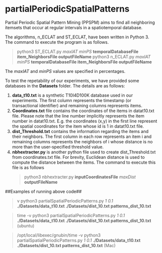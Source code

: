 # partialPeriodicSpatialPatterns

Partial Periodic Spatial Pattern Mining (PPSPM) aims to find all neighboring itemsets that occur at regular intervals in a spatiotemporal database. 

The algorithms, n_ECLAT and ST_ECLAT, have  been written in Python 3. The command to execute the program is as follows.

> python3 ST_ECLAT.py *maxIAT* *minPS* **temporalDatabaseFile item_NeighborsFile outputFileName**
> python3 n_ECLAT.py *maxIAT* *minPS* **temporalDatabaseFile item_NeighborsFile outputFileName**
  
 The *maxIAT* and *minPS* values are specified in percentages.
  
 To test the repetability of our experiments, we have provided some databases in the **Datasets** folder. The details are as follows:
 1. **data_t10.txt** is a synthetic T10I4D100K database used in our experiments. The first column represents the timestamp (or transactional identifier) and remaining columns represents items.
 2. **Coordinates.txt** file contains the coordinates of the items in datat10.txt file. Please note that the line number implicitly represents the item number in datat10.txt. 
           E.g. the coordinates (x,y) in the first line represent the spatial coordinates for the item whose id is 1 in datat10.txt file.
 3. **dist_Threshold.txt** contains the information regarding the items and their neighbors. The first column in each row represents an item i and remaining columns represents the neighbors of i whose distance is no more than the user-specified threshold value.
 4. **nbhextracter.py** is another python file used to create dist_Threshold.txt from coordinates.txt file. For brevity,  Euclidean distance is used to compute the distance between the items. The command to execute this file is as follows
      > python3 nbhextracter.py **inputCoordinatesFile** *maxDist* **outputFileName**
      
      
      
##Examples of running above code##
>v python3 partialSpatialPeriodicPatterns.py *1* *0.1* **./Datasets/data_t10.txt ./Datasets/dist_10.txt patterns_dist_10.txt**

> time -v python3 partialSpatialPeriodicPatterns.py *1* *0.1* **./Datasets/data_t10.txt ./Datasets/dist_10.txt patterns_dist_10.txt** (ubuntu)

>/opt/local/libexec/gnubin/time -v python3 partialSpatialPeriodicPatterns.py *1* *0.1* **./Datasets/data_t10.txt ./Datasets/dist_10.txt patterns_dist_10.txt** (Mac)
  
 
 
